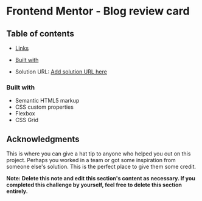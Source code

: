 # Frontend Mentor - Blog review card

## Table of contents


  - [Links](#links)

  - [Built with](#built-with)
  



- Solution URL: [Add solution URL here]([https://your-solution-url.com](https://github.com/Tee12thegreat/blog-review-card/))




### Built with

- Semantic HTML5 markup
- CSS custom properties
- Flexbox
- CSS Grid




## Acknowledgments

This is where you can give a hat tip to anyone who helped you out on this project. Perhaps you worked in a team or got some inspiration from someone else's solution. This is the perfect place to give them some credit.

**Note: Delete this note and edit this section's content as necessary. If you completed this challenge by yourself, feel free to delete this section entirely.**
